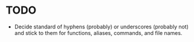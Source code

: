 # TODO

* Decide standard of hyphens (probably) or underscores (probably not) and stick to them for functions, aliases, commands, and file names.
